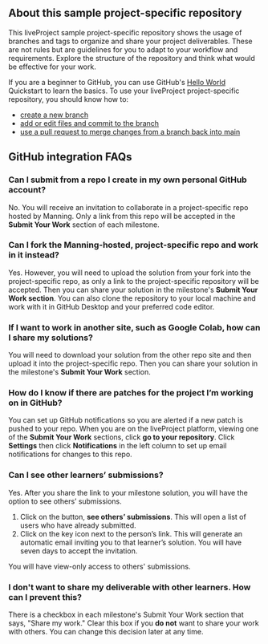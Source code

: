 ## About this sample project-specific repository

This liveProject sample project-specific repository shows the usage of branches and tags to organize and share your project deliverables. These are not rules but are guidelines for you to adapt to your workflow and requirements. Explore the structure of the repository and think what would be effective for your work.

If you are a beginner to GitHub, you can use GitHub's [Hello World](https://docs.github.com/en/get-started/quickstart/hello-world) Quickstart to learn the basics. To use your liveProject project-specific repository, you should know how to:

* [create a new branch](https://docs.github.com/en/get-started/quickstart/hello-world#create-a-branch)
* [add or edit files and commit to the branch](https://docs.github.com/en/get-started/quickstart/hello-world#making-and-committing-changes)
* [use a pull request to merge changes from a branch back into main](https://docs.github.com/en/get-started/quickstart/hello-world#opening-a-pull-request)


## GitHub integration FAQs

### **Can I submit from a repo I create in my own personal GitHub account?**
No. You will receive an invitation to collaborate in a project-specific repo hosted by Manning. Only a link from this repo will be accepted in the **Submit Your Work** section of each milestone. 

### **Can I fork the Manning-hosted, project-specific repo and work in it instead?**
Yes. However, you will need to upload the solution from your fork into the project-specific repo, as only a link to the project-specific repository will be accepted. Then you can share your solution in the milestone's **Submit Your Work section**. You can also clone the repository to your local machine and work with it in GitHub Desktop and your preferred code editor.

### **If I want to work in another site, such as Google Colab, how can I share my solutions?**
You will need to download your solution from the other repo site and then upload it into the project-specific repo. Then you can share your solution in the milestone's **Submit Your Work** section.

### **How do I know if there are patches for the project I’m working on in GitHub?**
You can set up GitHub notifications so you are alerted if a new patch is pushed to your repo. When you are on the liveProject platform, viewing one of the **Submit Your Work** sections, click **go to your repository**. Click **Settings** then click **Notifications** in the left column to set up email notifications for changes to this repo. 

### **Can I see other learners’ submissions?**
Yes. After you share the link to your milestone solution, you will have the option to see others’ submissions. 

1. Click on the button, **see others’ submissions**. This will open a list of users who have already submitted. 
2. Click on the key icon next to the person’s link. This will generate an automatic email inviting you to that learner’s solution. You will have seven days to accept the invitation.

You will have view-only access to others' submissions.

### **I don't want to share my deliverable with other learners. How can I prevent this?**
There is a checkbox in each milestone's Submit Your Work section that says, "Share my work." Clear this box if you **do not** want to share your work with others. You can change this decision later at any time.
